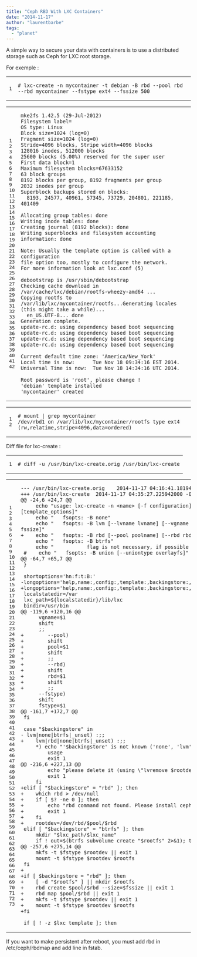 ```yaml
---
title: "Ceph RBD With LXC Containers"
date: "2014-11-17"
author: "laurentbarbe"
tags: 
  - "planet"
---
```


A simple way to secure your data with containers is to use a distributed storage such as Ceph for LXC root storage.

For exemple :

<table><tbody><tr><td class="gutter"><pre class="line-numbers"><span class="line-number">1</span>
</pre></td><td class="code"><pre><code class="bash"><span class="line"><span class="c"># lxc-create -n mycontainer -t debian -B rbd --pool rbd --rbd mycontainer --fstype ext4 --fssize 500</span>
</span></code></pre></td></tr></tbody></table>

<table><tbody><tr><td class="gutter"><pre class="line-numbers"><span class="line-number">1</span>
<span class="line-number">2</span>
<span class="line-number">3</span>
<span class="line-number">4</span>
<span class="line-number">5</span>
<span class="line-number">6</span>
<span class="line-number">7</span>
<span class="line-number">8</span>
<span class="line-number">9</span>
<span class="line-number">10</span>
<span class="line-number">11</span>
<span class="line-number">12</span>
<span class="line-number">13</span>
<span class="line-number">14</span>
<span class="line-number">15</span>
<span class="line-number">16</span>
<span class="line-number">17</span>
<span class="line-number">18</span>
<span class="line-number">19</span>
<span class="line-number">20</span>
<span class="line-number">21</span>
<span class="line-number">22</span>
<span class="line-number">23</span>
<span class="line-number">24</span>
<span class="line-number">25</span>
<span class="line-number">26</span>
<span class="line-number">27</span>
<span class="line-number">28</span>
<span class="line-number">29</span>
<span class="line-number">30</span>
<span class="line-number">31</span>
<span class="line-number">32</span>
<span class="line-number">33</span>
<span class="line-number">34</span>
<span class="line-number">35</span>
<span class="line-number">36</span>
<span class="line-number">37</span>
<span class="line-number">38</span>
<span class="line-number">39</span>
<span class="line-number">40</span>
<span class="line-number">41</span>
<span class="line-number">42</span>
</pre></td><td class="code"><pre><code class="bash"><span class="line">mke2fs 1.42.5 <span class="o">(</span>29-Jul-2012<span class="o">)</span>
</span><span class="line">Filesystem <span class="nv">label</span><span class="o">=</span>
</span><span class="line">OS <span class="nb">type</span>: Linux
</span><span class="line">Block <span class="nv">size</span><span class="o">=</span>1024 <span class="o">(</span><span class="nv">log</span><span class="o">=</span>0<span class="o">)</span>
</span><span class="line">Fragment <span class="nv">size</span><span class="o">=</span>1024 <span class="o">(</span><span class="nv">log</span><span class="o">=</span>0<span class="o">)</span>
</span><span class="line"><span class="nv">Stride</span><span class="o">=</span>4096 blocks, Stripe <span class="nv">width</span><span class="o">=</span>4096 blocks
</span><span class="line">128016 inodes, 512000 blocks
</span><span class="line">25600 blocks <span class="o">(</span>5.00%<span class="o">)</span> reserved <span class="k">for </span>the super user
</span><span class="line">First data <span class="nv">block</span><span class="o">=</span>1
</span><span class="line">Maximum filesystem <span class="nv">blocks</span><span class="o">=</span>67633152
</span><span class="line">63 block groups
</span><span class="line">8192 blocks per group, 8192 fragments per group
</span><span class="line">2032 inodes per group
</span><span class="line">Superblock backups stored on blocks:
</span><span class="line">  8193, 24577, 40961, 57345, 73729, 204801, 221185, 401409
</span><span class="line">
</span><span class="line">Allocating group tables: <span class="k">done                            </span>
</span><span class="line">Writing inode tables: <span class="k">done                            </span>
</span><span class="line">Creating journal <span class="o">(</span>8192 blocks<span class="o">)</span>: <span class="k">done</span>
</span><span class="line">Writing superblocks and filesystem accounting information: <span class="k">done </span>
</span><span class="line">
</span><span class="line">Note: Usually the template option is called with a configuration
</span><span class="line">file option too, mostly to configure the network.
</span><span class="line">For more information look at lxc.conf <span class="o">(</span>5<span class="o">)</span>
</span><span class="line">
</span><span class="line">debootstrap is /usr/sbin/debootstrap
</span><span class="line">Checking cache download in /var/cache/lxc/debian/rootfs-wheezy-amd64 ...
</span><span class="line">Copying rootfs to /var/lib/lxc/mycontainer/rootfs...Generating locales <span class="o">(</span>this might take a <span class="k">while</span><span class="o">)</span>...
</span><span class="line">  en_US.UTF-8... <span class="k">done</span>
</span><span class="line">Generation complete.
</span><span class="line">update-rc.d: using dependency based boot sequencing
</span><span class="line">update-rc.d: using dependency based boot sequencing
</span><span class="line">update-rc.d: using dependency based boot sequencing
</span><span class="line">update-rc.d: using dependency based boot sequencing
</span><span class="line">
</span><span class="line">Current default <span class="nb">time </span>zone: <span class="s1">'America/New_York'</span>
</span><span class="line">Local <span class="nb">time </span>is now:      Tue Nov 18 09:34:16 EST 2014.
</span><span class="line">Universal Time is now:  Tue Nov 18 14:34:16 UTC 2014.
</span><span class="line">
</span><span class="line">Root password is <span class="s1">'root'</span>, please change !
</span><span class="line"><span class="s1">'debian'</span> template installed
</span><span class="line"><span class="s1">'mycontainer'</span> created
</span></code></pre></td></tr></tbody></table>

<table><tbody><tr><td class="gutter"><pre class="line-numbers"><span class="line-number">1</span>
<span class="line-number">2</span>
</pre></td><td class="code"><pre><code class="bash"><span class="line"><span class="c"># mount | grep mycontainer</span>
</span><span class="line">/dev/rbd1 on /var/lib/lxc/mycontainer/rootfs <span class="nb">type </span>ext4 <span class="o">(</span>rw,relatime,stripe<span class="o">=</span>4096,data<span class="o">=</span>ordered<span class="o">)</span>
</span></code></pre></td></tr></tbody></table>

Diff file for lxc-create :

<table><tbody><tr><td class="gutter"><pre class="line-numbers"><span class="line-number">1</span>
</pre></td><td class="code"><pre><code class="bash"><span class="line"><span class="c"># diff -u /usr/bin/lxc-create.orig /usr/bin/lxc-create</span>
</span></code></pre></td></tr></tbody></table>

<table><tbody><tr><td class="gutter"><pre class="line-numbers"><span class="line-number">1</span>
<span class="line-number">2</span>
<span class="line-number">3</span>
<span class="line-number">4</span>
<span class="line-number">5</span>
<span class="line-number">6</span>
<span class="line-number">7</span>
<span class="line-number">8</span>
<span class="line-number">9</span>
<span class="line-number">10</span>
<span class="line-number">11</span>
<span class="line-number">12</span>
<span class="line-number">13</span>
<span class="line-number">14</span>
<span class="line-number">15</span>
<span class="line-number">16</span>
<span class="line-number">17</span>
<span class="line-number">18</span>
<span class="line-number">19</span>
<span class="line-number">20</span>
<span class="line-number">21</span>
<span class="line-number">22</span>
<span class="line-number">23</span>
<span class="line-number">24</span>
<span class="line-number">25</span>
<span class="line-number">26</span>
<span class="line-number">27</span>
<span class="line-number">28</span>
<span class="line-number">29</span>
<span class="line-number">30</span>
<span class="line-number">31</span>
<span class="line-number">32</span>
<span class="line-number">33</span>
<span class="line-number">34</span>
<span class="line-number">35</span>
<span class="line-number">36</span>
<span class="line-number">37</span>
<span class="line-number">38</span>
<span class="line-number">39</span>
<span class="line-number">40</span>
<span class="line-number">41</span>
<span class="line-number">42</span>
<span class="line-number">43</span>
<span class="line-number">44</span>
<span class="line-number">45</span>
<span class="line-number">46</span>
<span class="line-number">47</span>
<span class="line-number">48</span>
<span class="line-number">49</span>
<span class="line-number">50</span>
<span class="line-number">51</span>
<span class="line-number">52</span>
<span class="line-number">53</span>
<span class="line-number">54</span>
<span class="line-number">55</span>
<span class="line-number">56</span>
<span class="line-number">57</span>
<span class="line-number">58</span>
<span class="line-number">59</span>
<span class="line-number">60</span>
<span class="line-number">61</span>
<span class="line-number">62</span>
<span class="line-number">63</span>
<span class="line-number">64</span>
<span class="line-number">65</span>
<span class="line-number">66</span>
<span class="line-number">67</span>
<span class="line-number">68</span>
<span class="line-number">69</span>
<span class="line-number">70</span>
<span class="line-number">71</span>
<span class="line-number">72</span>
<span class="line-number">73</span>
</pre></td><td class="code"><pre><code class="diff"><span class="line"><span class="gd">--- /usr/bin/lxc-create.orig    2014-11-17 04:16:41.181942000 -0500</span>
</span><span class="line"><span class="gi">+++ /usr/bin/lxc-create  2014-11-17 04:35:27.225942000 -0500</span>
</span><span class="line"><span class="gu">@@ -24,6 +24,7 @@</span>
</span><span class="line">     echo "usage: lxc-create -n &lt;name&gt; [-f configuration] [-t template] [-h] [fsopts] -- [template_options]"
</span><span class="line">     echo "   fsopts: -B none"
</span><span class="line">     echo "   fsopts: -B lvm [--lvname lvname] [--vgname vgname] [--fstype fstype] [--fssize fssize]"
</span><span class="line"><span class="gi">+    echo "   fsopts: -B rbd [--pool poolname] [--rbd rbd] [--fstype fstype] [--fssize fssize]"</span>
</span><span class="line">     echo "   fsopts: -B btrfs"
</span><span class="line">     echo "           flag is not necessary, if possible btrfs support will be used"
</span><span class="line"> #    echo "   fsopts: -B union [--uniontype overlayfs]"
</span><span class="line"><span class="gu">@@ -64,7 +65,7 @@</span>
</span><span class="line"> }
</span><span class="line">
</span><span class="line"> shortoptions='hn:f:t:B:'
</span><span class="line"><span class="gd">-longoptions='help,name:,config:,template:,backingstore:,fstype:,lvname:,vgname:,fssize:'</span>
</span><span class="line"><span class="gi">+longoptions='help,name:,config:,template:,backingstore:,fstype:,lvname:,vgname:,pool:,rbd:,fssize:'</span>
</span><span class="line"> localstatedir=/var
</span><span class="line"> lxc_path=${localstatedir}/lib/lxc
</span><span class="line"> bindir=/usr/bin
</span><span class="line"><span class="gu">@@ -119,6 +120,16 @@</span>
</span><span class="line">      vgname=$1
</span><span class="line">      shift
</span><span class="line">      ;;
</span><span class="line"><span class="gi">+        --pool)</span>
</span><span class="line"><span class="gi">+        shift</span>
</span><span class="line"><span class="gi">+        pool=$1</span>
</span><span class="line"><span class="gi">+        shift</span>
</span><span class="line"><span class="gi">+        ;;</span>
</span><span class="line"><span class="gi">+        --rbd)</span>
</span><span class="line"><span class="gi">+        shift</span>
</span><span class="line"><span class="gi">+        rbd=$1</span>
</span><span class="line"><span class="gi">+        shift</span>
</span><span class="line"><span class="gi">+        ;;</span>
</span><span class="line">      --fstype)
</span><span class="line">      shift
</span><span class="line">      fstype=$1
</span><span class="line"><span class="gu">@@ -161,7 +172,7 @@</span>
</span><span class="line"> fi
</span><span class="line">
</span><span class="line"> case "$backingstore" in
</span><span class="line"><span class="gd">- lvm|none|btrfs|_unset) :;;</span>
</span><span class="line"><span class="gi">+    lvm|rbd|none|btrfs|_unset) :;;</span>
</span><span class="line">     *) echo "'$backingstore' is not known ('none', 'lvm', 'btrfs')"
</span><span class="line">         usage
</span><span class="line">         exit 1
</span><span class="line"><span class="gu">@@ -216,6 +227,13 @@</span>
</span><span class="line">         echo "please delete it (using \"lvremove $rootdev\") and try again"
</span><span class="line">         exit 1
</span><span class="line">     fi
</span><span class="line"><span class="gi">+elif [ "$backingstore" = "rbd" ]; then</span>
</span><span class="line"><span class="gi">+    which rbd &gt; /dev/null</span>
</span><span class="line"><span class="gi">+    if [ $? -ne 0 ]; then</span>
</span><span class="line"><span class="gi">+        echo "rbd command not found. Please install ceph-common package"</span>
</span><span class="line"><span class="gi">+        exit 1</span>
</span><span class="line"><span class="gi">+    fi</span>
</span><span class="line"><span class="gi">+    rootdev=/dev/rbd/$pool/$rbd</span>
</span><span class="line"> elif [ "$backingstore" = "btrfs" ]; then
</span><span class="line">     mkdir "$lxc_path/$lxc_name"
</span><span class="line">     if ! out=$(btrfs subvolume create "$rootfs" 2&gt;&amp;1); then
</span><span class="line"><span class="gu">@@ -257,6 +275,14 @@</span>
</span><span class="line">     mkfs -t $fstype $rootdev || exit 1
</span><span class="line">     mount -t $fstype $rootdev $rootfs
</span><span class="line"> fi
</span><span class="line"><span class="gi">+</span>
</span><span class="line"><span class="gi">+if [ $backingstore = "rbd" ]; then</span>
</span><span class="line"><span class="gi">+    [ -d "$rootfs" ] || mkdir $rootfs</span>
</span><span class="line"><span class="gi">+    rbd create $pool/$rbd --size=$fssize || exit 1</span>
</span><span class="line"><span class="gi">+    rbd map $pool/$rbd || exit 1</span>
</span><span class="line"><span class="gi">+    mkfs -t $fstype $rootdev || exit 1</span>
</span><span class="line"><span class="gi">+    mount -t $fstype $rootdev $rootfs</span>
</span><span class="line"><span class="gi">+fi</span>
</span><span class="line">
</span><span class="line"> if [ ! -z $lxc_template ]; then
</span></code></pre></td></tr></tbody></table>

If you want to make persistent after reboot, you must add rbd in /etc/ceph/rbdmap and add line in fstab.
